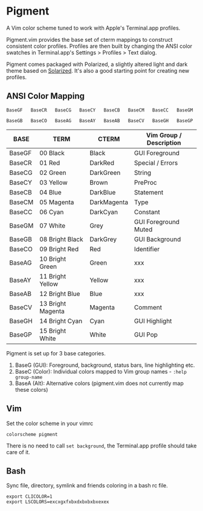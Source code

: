 # Pigment
A Vim color scheme tuned to work with Apple's Terminal.app profiles.

Pigment.vim provides the base set of cterm mappings to construct consistent color
profiles. Profiles are then built by changing the ANSI color swatches in
Terminal.app's Settings > Profiles > Text dialog.

Pigment comes packaged with Polarized, a slightly altered light and dark theme based on [Solarized][solarized]. It's also a good starting point for creating new profiles.

##  ANSI Color Mapping

```
BaseGF   BaseCR   BaseCG   BaseCY   BaseCB   BaseCM   BaseCC   BaseGM

BaseGB   BaseCO   BaseAG   BaseAY   BaseAB   BaseCV   BaseGH   BaseGP
```

BASE   | TERM              | CTERM       | Vim Group / Description
-------|-------------------|-------------|------------------------------
BaseGF | 00 Black          | Black       | GUI Foreground
BaseCR | 01 Red            | DarkRed     | Special / Errors
BaseCG | 02 Green          | DarkGreen   | String
BaseCY | 03 Yellow         | Brown       | PreProc
BaseCB | 04 Blue           | DarkBlue    | Statement
BaseCM | 05 Magenta        | DarkMagenta | Type
BaseCC | 06 Cyan           | DarkCyan    | Constant
BaseGM | 07 White          | Grey        | GUI Foreground Muted
BaseGB | 08 Bright Black   | DarkGrey    | GUI Background
BaseCO | 09 Bright Red     | Red         | Identifier
BaseAG | 10 Bright Green   | Green       | xxx
BaseAY | 11 Bright Yellow  | Yellow      | xxx
BaseAB | 12 Bright Blue    | Blue        | xxx
BaseCV | 13 Bright Magenta | Magenta     | Comment
BaseGH | 14 Bright Cyan    | Cyan        | GUI Highlight
BaseGP | 15 Bright White   | White       | GUI Pop

Pigment is set up for 3 base categories.

1. BaseG (GUI): Foreground, background, status bars, line highlighting etc.
2. BaseC (Color): Individual colors mapped to Vim group names - `:help group-name`
3. BaseA (Alt): Alternative colors (pigment.vim does not currently map these colors)

## Vim
Set the color scheme in your vimrc

```
colorscheme pigment
```

There is no need to call `set background`, the Terminal.app profile should take
care of it.
 
## Bash
Sync file, directory, symlink and friends coloring in a bash rc file.

```
export CLICOLOR=1
export LSCOLORS=excxgxfxbxdxbxbxbxexex
```

<!-- Markdown links -->
[solarized]: http://ethanschoonover.com/solarized

